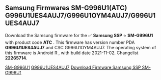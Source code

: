 <h2>Samsung Firmwares SM-G996U1(ATC) G996U1UES4AUJ7/G996U1OYM4AUJ7/G996U1UES4AUJ7</h2>
Download the Samsung firmware for the ✅ <strong>Samsung SSP </strong> ⭐ <strong>SM-G996U1</strong> with product code <strong>ATC</strong> . This firmware has version number PDA <strong>G996U1UES4AUJ7</strong> and CSC G996U1OYM4AUJ7. The operating system of this firmware is Android R , with build date 2021-11-02. Changelist <strong>22265714</strong>.


[SM-G996U1](https://samfirm.shop/samsung/model/SM-G996U1)
[G996U1UES4AUJ7](https://samfirm.shop/samsung/pda/G996U1UES4AUJ7)
[Download Firmware Samsung SSP SM-G996U1](https://samfirm.shop/samsung/firmware/476117)
